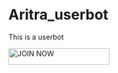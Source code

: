 # Aritra_userbot
This is a userbot

<p align="centre"><a href="https://t.me/LEGEND_USERBOT_SUPPORT?template=https://t.me/LEGEND_USERBOT_SUPPORT"> <img src="https://telegra.ph/file/01bc087cdbc4aa4fe924b.jpg" alt="JOIN NOW " width="200" height="33.33"/></a></p>
